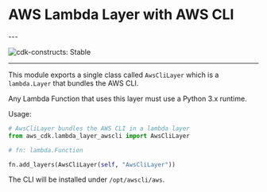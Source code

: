 # AWS Lambda Layer with AWS CLI

<!--BEGIN STABILITY BANNER-->---


![cdk-constructs: Stable](https://img.shields.io/badge/cdk--constructs-stable-success.svg?style=for-the-badge)

---
<!--END STABILITY BANNER-->

This module exports a single class called `AwsCliLayer` which is a `lambda.Layer` that bundles the AWS CLI.

Any Lambda Function that uses this layer must use a Python 3.x runtime.

Usage:

```python
# AwsCliLayer bundles the AWS CLI in a lambda layer
from aws_cdk.lambda_layer_awscli import AwsCliLayer

# fn: lambda.Function

fn.add_layers(AwsCliLayer(self, "AwsCliLayer"))
```

The CLI will be installed under `/opt/awscli/aws`.
